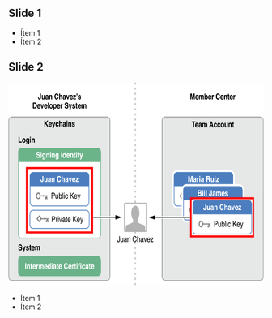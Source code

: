 ## Slide 1 ##

- Ítem 1
- Ítem 2

<!-- Tres líneas en blanco para la siguiente transparencia -->



## Slide 2 ##

<img src="imagenes/certificados.png" height="400px"/>

- Ítem 1
- Ítem 2
